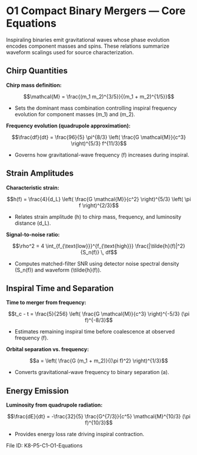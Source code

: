 # O1 Compact Binary Mergers — Core Equations

Inspiraling binaries emit gravitational waves whose phase evolution encodes component masses and spins. These relations summarize waveform scalings used for source characterization.

## Chirp Quantities
**Chirp mass definition:**

$$\mathcal{M} = \frac{(m_1 m_2)^{3/5}}{(m_1 + m_2)^{1/5}}$$

- Sets the dominant mass combination controlling inspiral frequency evolution for component masses \(m_1\) and \(m_2\).

**Frequency evolution (quadrupole approximation):**

$$\frac{df}{dt} = \frac{96}{5} \pi^{8/3} \left( \frac{G \mathcal{M}}{c^3} \right)^{5/3} f^{11/3}$$

- Governs how gravitational-wave frequency \(f\) increases during inspiral.

## Strain Amplitudes
**Characteristic strain:**

$$h(f) = \frac{4}{d_L} \left( \frac{G \mathcal{M}}{c^2} \right)^{5/3} \left( \pi f \right)^{2/3}$$

- Relates strain amplitude \(h\) to chirp mass, frequency, and luminosity distance \(d_L\).

**Signal-to-noise ratio:**

$$\rho^2 = 4 \int_{f_{\text{low}}}^{f_{\text{high}}} \frac{|\tilde{h}(f)|^2}{S_n(f)} \, df$$

- Computes matched-filter SNR using detector noise spectral density \(S_n(f)\) and waveform \(\tilde{h}(f)\).

## Inspiral Time and Separation
**Time to merger from frequency:**

$$t_c - t = \frac{5}{256} \left( \frac{G \mathcal{M}}{c^3} \right)^{-5/3} (\pi f)^{-8/3}$$

- Estimates remaining inspiral time before coalescence at observed frequency \(f\).

**Orbital separation vs. frequency:**

$$a = \left( \frac{G (m_1 + m_2)}{(\pi f)^2} \right)^{1/3}$$

- Converts gravitational-wave frequency to binary separation \(a\).

## Energy Emission
**Luminosity from quadrupole radiation:**

$$\frac{dE}{dt} = -\frac{32}{5} \frac{G^{7/3}}{c^5} \mathcal{M}^{10/3} (\pi f)^{10/3}$$

- Provides energy loss rate driving inspiral contraction.

File ID: K8-P5-C1-O1-Equations
